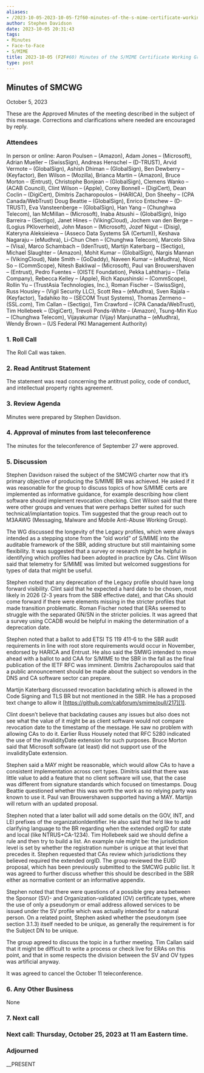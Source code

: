```yaml
---
aliases:
- /2023-10-05-2023-10-05-f2f60-minutes-of-the-s-mime-certificate-working-group/
author: Stephen Davidson
date: 2023-10-05 20:31:43
tags:
- Minutes
- Face-to-Face
- S/MIME
title: 2023-10-05 (F2F#60) Minutes of the S/MIME Certificate Working Group
type: post
---
```


## Minutes of SMCWG

October 5, 2023

These are the Approved Minutes of the meeting described in the subject of this message. Corrections and clarifications where needed are encouraged by reply.

### Attendees

In person or online: Aaron Poulsen – (Amazon), Adam Jones – (Microsoft), Adrian Mueller – (SwissSign), Andreas Henschel – (D-TRUST), Arvid Vermote – (GlobalSign), Ashish Dhiman – (GlobalSign), Ben Dewberry – (Keyfactor), Ben Wilson – (Mozilla), Brianca Martin – (Amazon), Bruce Morton – (Entrust), Christophe Bonjean – (GlobalSign), Clemens Wanko – (ACAB Council), Clint Wilson – (Apple), Corey Bonnell – (DigiCert), Dean Coclin – (DigiCert), Dimitris Zacharopoulos – (HARICA), Don Sheehy – (CPA Canada/WebTrust) Doug Beattie – (GlobalSign), Enrico Entschew – (D-TRUST), Eva Vansteenberge – (GlobalSign), Han Yang – (Chunghwa Telecom), Ian McMillan – (Microsoft), Inaba Atsushi – (GlobalSign), Inigo Barreira – (Sectigo), Janet Hines – (VikingCloud), Jochem van den Berge – (Logius PKIoverheid), John Mason – (Microsoft), Jozef Nigut – (Disig), Kateryna Aleksieieva – (Asseco Data Systems SA (Certum)), Keshava Nagaraju – (eMudhra), Li-Chun Chen – (Chunghwa Telecom), Marcelo Silva – (Visa), Marco Schambach – (IdenTrust), Martijn Katerbarg – (Sectigo), Michael Slaughter – (Amazon), Mohit Kumar – (GlobalSign), Nargis Mannan – (VikingCloud), Nate Smith – (GoDaddy), Naveen Kumar – (eMudhra), Nicol So – (CommScope), Nitesh Bakliwal – (Microsoft), Paul van Brouwershaven – (Entrust), Pedro Fuentes – (OISTE Foundation), Pekka Lahtiharju – (Telia Company), Rebecca Kelley – (Apple), Rich Kapushinski – (CommScope), Rollin Yu – (TrustAsia Technologies, Inc.), Roman Fischer – (SwissSign), Russ Housley – (Vigil Security LLC), Scott Rea – (eMudhra), Sven Rajala – (Keyfactor), Tadahiko Ito – (SECOM Trust Systems), Thomas Zermeno – (SSL.com), Tim Callan – (Sectigo), Tim Crawford – (CPA Canada/WebTrust), Tim Hollebeek – (DigiCert), Trevoli Ponds-White – (Amazon), Tsung-Min Kuo – (Chunghwa Telecom), Vijayakumar (Vijay) Manjunatha – (eMudhra), Wendy Brown – (US Federal PKI Management Authority)

### 1. Roll Call

The Roll Call was taken.

### 2. Read Antitrust Statement

The statement was read concerning the antitrust policy, code of conduct, and intellectual property rights agreement.

### 3. Review Agenda

Minutes were prepared by Stephen Davidson.

### 4. Approval of minutes from last teleconference

The minutes for the teleconference of September 27 were approved.

### 5. Discussion

Stephen Davidson raised the subject of the SMCWG charter now that it’s primary objective of producing the S/MIME BR was achieved. He asked if it was reasonable for the group to discuss topics of how S/MIME certs are implemented as informative guidance, for example describing how client software should implement revocation checking. Clint Wilson said that there were other groups and venues that were perhaps better suited for such technical/implantation topics. Tim suggested that the group reach out to M3AAWG (Messaging, Malware and Mobile Anti-Abuse Working Group).

The WG discussed the longevity of the Legacy profiles, which were always intended as a stepping stone from the “old world” of S/MIME into the auditable framework of the SBR, adding structure but still maintaining some flexibility. It was suggested that a survey or research might be helpful in identifying which profiles had been adopted in practice by CAs. Clint Wilson said that telemetry for S/MIME was limited but welcomed suggestions for types of data that might be useful.

Stephen noted that any deprecation of the Legacy profile should have long forward visibility. Clint said that he expected a hard date to be chosen, most likely in 2026 (2-3 years from the SBR effective date), and that CAs should come forward if there were elements missing in the stricter profiles that made transition problematic. Roman Fischer noted that ERAs seemed to struggle with the separated GN/SN in the stricter policies. It was agreed that a survey using CCADB would be helpful in making the determination of a deprecation date.

Stephen noted that a ballot to add ETSI TS 119 411-6 to the SBR audit requirements in line with root store requirements would occur in November, endorsed by HARICA and Entrust. He also said the SMWG intended to move ahead with a ballot to add CAA for S/MIME to the SBR in the fall as the final publication of the IETF RFC was imminent. Dimitris Zacharopoulos said that a public announcement should be made about the subject so vendors in the DNS and CA software sector can prepare.

Martijn Katerbarg discussed revocation backdating which is allowed in the Code Signing and TLS BR but not mentioned in the SBR. He has a proposed text change to allow it [https://github.com/cabforum/smime/pull/217][1].

Clint doesn’t believe that backdating causes any issues but also does not see what the value of it might be as client software would not compare revocation date to the timestamp of the message. He saw no problem with allowing CAs to do it. Earlier Russ Housely noted that RFC 5280 indicated the use of the invalidityDate extension for such purposes. Bruce Morton said that Microsoft software (at least) did not support use of the invalidityDate extension.

Stephen said a MAY might be reasonable, which would allow CAs to have a consistent implementation across cert types. Dimitris said that there was little value to add a feature that no client software will use, that the case was different from signature standards which focused on timestamps. Doug Beattie questioned whether this was worth the work as no relying party was known to use it. Paul van Brouwershaven supported having a MAY. Martijn will return with an updated proposal.

Stephen noted that a later ballot will add some details on the GOV, INT, and LEI prefixes of the organizationIdentifier. He also said that he’d like to add clarifying language to the BR regarding when the extended orgID for state and local (like NTRUS+CA-1234). Tim Hollebeek said we should define a rule and then try to build a list. An example rule might be: the jurisdiction level is set by whether the registration number is unique at that level that precedes it. Stephen requested that CAs review which jurisdictions they believed required the extended orgID. The group reviewed the EUID proposal, which has been previously submitted to the SMCWG public list. It was agreed to further discuss whether this should be described in the SBR either as normative content or an informative appendix.

Stephen noted that there were questions of a possible grey area between the Sponsor (SV)- and Organization-validated (OV) certificate types, where the use of only a pseudonym or email address allowed services to be issued under the SV profile which was actually intended for a natural person. On a related point, Stephen asked whether the pseudonym (see section 3.1.3) itself needed to be unique, as generally the requirement is for the Subject DN to be unique.

The group agreed to discuss the topic in a further meeting. Tim Callan said that it might be difficult to write a process or check live for ERAs on this point, and that in some respects the division between the SV and OV types was artificial anyway.

It was agreed to cancel the October 11 teleconference.

### 6. Any Other Business

None

### 7. Next call

### Next call: Thursday, October 25, 2023 at 11 am Eastern time.

### Adjourned

\_\_PRESENT

[1]: https://github.com/cabforum/smime/pull/217
